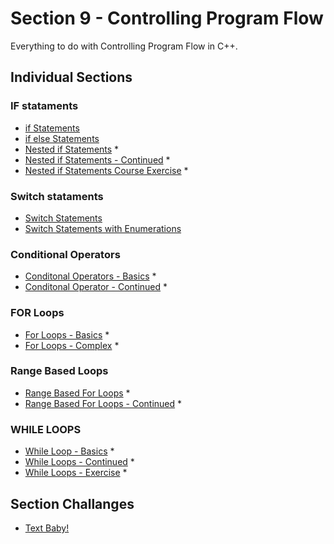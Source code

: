 # Section 9 - Controlling Program Flow
Everything to do with Controlling Program Flow in C++.

## Individual Sections

### IF stataments
- [if Statements](https://github.com/0xToast/Cplusplus/blob/main/Udemy/section%209/ifStatements.cpp)
- [if else Statements](https://github.com/0xToast/Cplusplus/blob/main/Udemy/section%209/ifelseStatments.cpp)
- [Nested if Statements](https://github.com/0xToast/Cplusplus/blob/main/Udemy/section%209/nestedIfStatements.cpp) *
- [Nested if Statements - Continued](https://github.com/0xToast/Cplusplus/blob/main/Udemy/section%209/nestedIfStatementsCont.cpp) *
- [Nested if Statements Course Exercise](https://github.com/0xToast/Cplusplus/blob/main/Udemy/section%209/nestedIfStatementsCont.cpp) *

### Switch stataments
- [Switch Statements](https://github.com/0xToast/Cplusplus/blob/main/Udemy/section%209/switchStatement.cpp) 
- [Switch Statements with Enumerations](https://github.com/0xToast/Cplusplus/blob/main/Udemy/section%209/switchStatementWithEnum.cpp) 

### Conditional Operators
- [Conditonal Operators - Basics](https://github.com/0xToast/Cplusplus/blob/main/Udemy/section%209/conditonalOperatorsBasicExampls.cpp) *
- [Conditonal Operator - Continued](https://github.com/0xToast/Cplusplus/blob/main/Udemy/section%209/conditonalOperatorsContinued.cpp) *

### FOR Loops
- [For Loops - Basics](https://github.com/0xToast/Cplusplus/blob/main/Udemy/section%209/forLoopBasics.cpp) *
- [For Loops - Complex](https://github.com/0xToast/Cplusplus/blob/main/Udemy/section%209/forLoopComplex.cpp) *

### Range Based Loops
- [Range Based For Loops](https://github.com/0xToast/Cplusplus/blob/main/Udemy/section%209/rangebaseForLoopBasics.cpp) *
- [Range Based For Loops - Continued](https://github.com/0xToast/Cplusplus/blob/main/Udemy/section%209/rangeBasedForLoopsExercises.cpp) *

### WHILE LOOPS
- [While Loop - Basics](https://github.com/0xToast/Cplusplus/blob/main/Udemy/section%209/whileLoopBasics.cpp) *
- [While Loops - Continued](https://github.com/0xToast/Cplusplus/blob/main/Udemy/section%209/whileLoopsContinued.cpp) *
- [While Loops - Exercise](URL) *


## Section Challanges
- [Text Baby!](URL)
